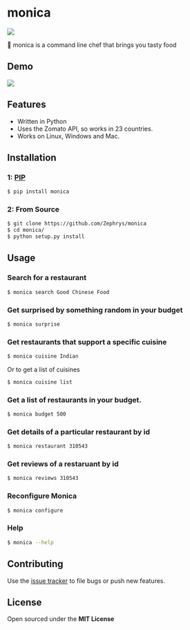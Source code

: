 # monica

![](http://i.imgur.com/mfJa6zi.jpg?1)

:fork_and_knife: monica is a command line chef that brings you tasty food

## Demo
![](http://i.imgur.com/D4iLyJw.gif?1)

## Features

- Written in Python
- Uses the Zomato API, so works in 23 countries.
- Works on Linux, Windows and Mac.

## Installation

### 1: [PIP](https://pypi.python.org/pypi/monica)

```bash
$ pip install monica
```

### 2: From Source

```bash
$ git clone https://github.com/Zephrys/monica
$ cd monica/
$ python setup.py install
```

## Usage

### Search for a restaurant

```bash
$ monica search Good Chinese Food
```

### Get surprised by something random in your budget

```bash
$ monica surprise
```

### Get restaurants that support a specific cuisine

```bash
$ monica cuisine Indian
```

Or to get a list of cuisines

```bash
$ monica cuisine list
```

### Get a list of restaurants in your budget.

```bash
$ monica budget 500
```

### Get details of a particular restaurant by id

```bash
$ monica restaurant 310543
```

### Get reviews of a restaruant by id

```bash
$ monica reviews 310543
```

### Reconfigure Monica

```bash
$ monica configure
```

### Help

```bash
$ monica --help
```

## Contributing

Use the [issue tracker](https://github.com/Zephrys/monica) to file bugs or push new features.

## License

Open sourced under the **MIT License**
